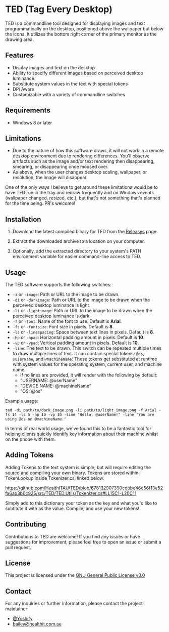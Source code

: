 # TED (Tag Every Desktop)

TED is a commandline tool designed for displaying images and text programmatically on the desktop, positioned above the wallpaper but below the icons. It utilizes the bottom right corner of the primary monitor as the drawing area.

## Features

- Display images and text on the desktop
- Ability to specify different images based on perceived desktop luminance.
- Substitute system values in the text with special tokens
- DPi Aware
- Customizable with a variety of commandline switches

## Requirements

- Windows 8 or later

## Limitations

- Due to the nature of how this software draws, it will not work in a remote desktop environment due to rendering differences. You'll observe artifacts such as the image and/or text rendering then disappearing, smearing, or disappearing once moused over.
- As above, when the user changes desktop scaling, wallpaper, or resolution, the image will disappear.

One of the only ways I believe to get around these limitations would be to have TED run in the tray and redraw frequently and on Windows events (wallpaper changed, resized, etc.), but that's not something that's planned for the time being. PR's welcome!

## Installation

1. Download the latest compiled binary for TED from the [Releases](https://github.com/HealthITAU/TED/releases) page.

2. Extract the downloaded archive to a location on your computer.

3. Optionally, add the extracted directory to your system's PATH environment variable for easier command-line access to TED.

## Usage

The TED software supports the following switches:

- `-i` or `-image`: Path or URL to the image to be drawn.
- `-di` or `-darkimage`: Path or URL to the image to be drawn when the perceived desktop luminance is light.
- `-li` or `-lightimage`: Path or URL to the image to be drawn when the perceived desktop luminance is dark.
- `-f` or `-font`: Name of the font to use. Default is **Arial**.
- `-fs` or `-fontsize`: Font size in pixels. Default is **8**.
- `-ls` or `-linespacing`: Space between text lines in pixels. Default is **8**.
- `-hp` or `-hpad`: Horizontal padding amount in pixels. Default is **10**.
- `-vp` or `-vpad`: Vertical padding amount in pixels. Default is **10**.
- `-line`: The text to be drawn. This switch can be repeated multiple times to draw multiple lines of text. It can contain special tokens: `@os`, `@userName`, and `@machineName`. These tokens get substituted at runtime with system values for the operating system, current user, and machine name. 
  - If no lines are provided, it will render with the following by default:
  - "USERNAME: @userName"
  - "DEVICE NAME: @machineName"
  - "OS: @os"

Example usage:

```shell
ted -di path/to/dark_image.png -li path/to/light_image.png -f Arial -fs 14 -ls 5 -hp 10 -vp 10 -line "Hello, @userName!" -line "You are using @os on @machineName."
```

In terms of real world usage, we've found this to be a fantastic tool for helping clients quickly identify key information about their machine whilst on the phone with them.

## Adding Tokens

Adding Tokens to the text system is simple, but will require editing the source and compiling your own binary.
Tokens are stored within TokenLookup inside Tokenizer.cs, linked below.

https://github.com/HealthITAU/TED/blob/678132907390cdbbe46e56f13e52fa6ab3b0c925/src/TED/TED.Utils/Tokenizer.cs#LL15C1-L20C11

Simply add to this dictionary your token as the key and what you'd like to subtitute it with as the value.
Compile, and use your new tokens!

## Contributing

Contributions to TED are welcome! If you find any issues or have suggestions for improvement, please feel free to open an issue or submit a pull request.

## License

This project is licensed under the [GNU General Public License v3.0](https://github.com/HealthITAU/TED/blob/main/LICENSE)

## Contact

For any inquiries or further information, please contact the project maintainer:
- [@Yoshify](https://github.com/Yoshify)
- [bailey@healthit.com.au](mailto:bailey@healthit.com.au?subject=[GitHub]%20TED%20Query)
